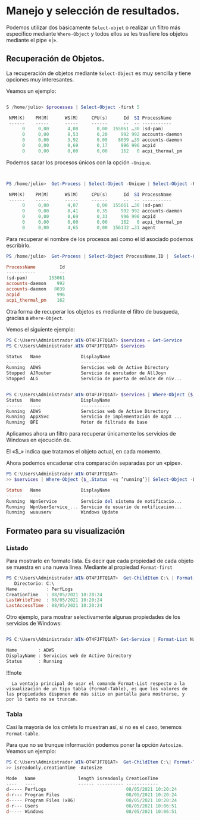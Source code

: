 # Manejo y selección de resultados.

Podemos utilizar dos básicamente `Select-objet` o realizar un filtro más especifico mediante `Where-Object` y todos ellos se les trasfiere los objetos mediante el pipe «|».

## Recuperación de Objetos.

La recuperación de objetos mediante `Select-Object` es muy sencilla y tiene opciones muy interesantes.

Veamos un ejemplo:

```PowerShell title="Selección de cinco procesos"

S /home/julio> $processes | Select-Object -first 5

 NPM(K)    PM(M)      WS(M)     CPU(s)      Id  SI ProcessName
 ------    -----      -----     ------      --  -- -----------
      0     0,00       4,08       0,00  155061 …30 (sd-pam)
      0     0,00       8,53       0,20     992 992 accounts-daemon
      0     0,00       3,92       0,09    8039 …39 accounts-daemon
      0     0,00       0,69       0,17     996 996 acpid
      0     0,00       0,00       0,00     162   0 acpi_thermal_pm


```

Podemos sacar los procesos únicos con la opción `-Unique`.

```PowerShell title=" Selección de cinco procesos únicos"


PS /home/julio>  Get-Process | Select-Object -Unique | Select-Object -First 5

 NPM(K)    PM(M)      WS(M)     CPU(s)      Id  SI ProcessName
 ------    -----      -----     ------      --  -- -----------
      0     0,00       4,07       0,00  155061 …30 (sd-pam)
      0     0,00       8,41       0,35     992 992 accounts-daemon
      0     0,00       0,69       0,33     996 996 acpid
      0     0,00       0,00       0,00     162   0 acpi_thermal_pm
      0     0,00       4,65       0,00  156132 …31 agent

```

Para recuperar el nombre de los procesos
así como el id asociado podemos escribirlo.

```PowerShell title=""
PS /home/julio>  Get-Process | Select-Object ProcessName,ID |  Select-Object -First 5

ProcessName         Id
-----------         --
(sd-pam)        155061
accounts-daemon    992
accounts-daemon   8039
acpid              996
acpi_thermal_pm    162

```

Otra forma de recuperar los objetos es mediante el filtro de busqueda, gracias a `Where-Object`.

Vemos el siguiente ejemplo:

```PowerShell title="Recupera servicios en ejecución"
PS C:\Users\Administrador.WIN-OT4FJF7Q1AT> $services = Get-Service
PS C:\Users\Administrador.WIN-OT4FJF7Q1AT> $services

Status   Name               DisplayName
------   ----               -----------
Running  ADWS               Servicios web de Active Directory
Stopped  AJRouter           Servicio de enrutador de AllJoyn
Stopped  ALG                Servicio de puerta de enlace de niv...


PS C:\Users\Administrador.WIN-OT4FJF7Q1AT> $services | Where-Object {$_.Status -eq ’running’}
Status   Name               DisplayName
------   ----               -----------
Running  ADWS               Servicios web de Active Directory
Running  AppXSvc            Servicio de implementación de AppX ...
Running  BFE                Motor de filtrado de base
```

Aplicamos ahora un filtro para recuperar únicamente los servicios de Windows en ejecución de.

El «$\_» indica que tratamos el objeto actual, en cada momento.

Ahora podemos encadenar otra comparación
separadas por un «pipe».

```PowerShell title="Los tres últimos servicios"
PS C:\Users\Administrador.WIN-OT4FJF7Q1AT>
>> $services | Where-Object {$_.Status -eq ’running’}| Select-Object -Last 3

Status   Name               DisplayName
------   ----               -----------
Running  WpnService         Servicio del sistema de notificacio...
Running  WpnUserService_... Servicio de usuario de notificacion...
Running  wuauserv           Windows Update
```

## Formateo para su visualización

### Listado

Para mostrarlo en formato lista. Es decir
que cada propiedad de cada objeto se muestra en una nueva línea. Mediante al propiedad `Format-first`

```PowerShell title=""
PS C:\Users\Administrador.WIN-OT4FJF7Q1AT>  Get-ChildItem C:\ | Format-List
   Directorio: C:\
Name           : PerfLogs
CreationTime   : 08/05/2021 10:20:24
LastWriteTime  : 08/05/2021 10:20:24
LastAccessTime : 08/05/2021 10:20:24
```

Otro ejemplo, para mostrar selectivamente algunas propiedades de los servicios de Windows:

```PowerShell title=""

PS C:\Users\Administrador.WIN-OT4FJF7Q1AT> Get-Service | Format-List Name, Displayname,Status

Name        : ADWS
DisplayName : Servicios web de Active Directory
Status      : Running
```

!!!note

      La ventaja principal de usar el comando Format-List respecto a la visualización de un tipo tabla (Format-Table), es que los valores de las propiedades disponen de más sitio en pantalla para mostrarse, y por lo tanto no se truncan.

### Tabla

Casi la mayoría de los cmlets lo muestran así, si no es el caso, tenemos `Format-table`.

Para que no se trunque información podemos poner la opción `Autosize`. Veamos un ejemplo:

```PowerShell title=""
PS C:\Users\Administrador.WIN-OT4FJF7Q1AT>  Get-ChildItem C:\| Format-Table -Property mode,name,length,
>> isreadonly,creationTime -Autosize

Mode   Name                length isreadonly CreationTime
----   ----                ------ ---------- ------------
d----- PerfLogs                              08/05/2021 10:20:24
d-r--- Program Files                         08/05/2021 10:20:24
d----- Program Files (x86)                   08/05/2021 10:20:24
d-r--- Users                                 08/05/2021 10:06:51
d----- Windows                               08/05/2021 10:06:51
```
